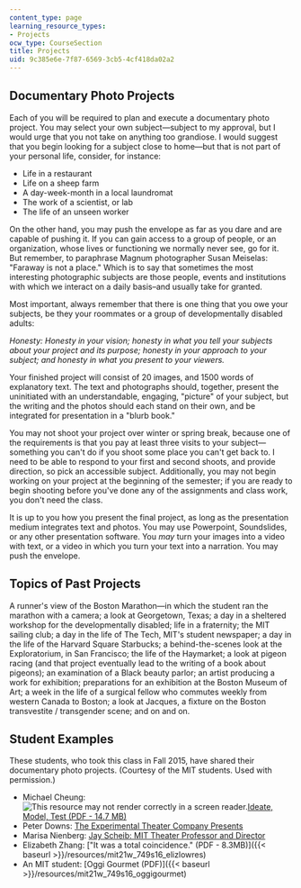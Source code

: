 ```yaml
---
content_type: page
learning_resource_types:
- Projects
ocw_type: CourseSection
title: Projects
uid: 9c385e6e-7f87-6569-3cb5-4cf418da02a2
---
```


Documentary Photo Projects
--------------------------

Each of you will be required to plan and execute a documentary photo project. You may select your own subject—subject to my approval, but I would urge that you not take on anything too grandiose. I would suggest that you begin looking for a subject close to home—but that is not part of your personal life, consider, for instance:

*   Life in a restaurant
*   Life on a sheep farm
*   A day-week-month in a local laundromat
*   The work of a scientist, or lab
*   The life of an unseen worker

On the other hand, you may push the envelope as far as you dare and are capable of pushing it. If you can gain access to a group of people, or an organization, whose lives or functioning we normally never see, go for it. But remember, to paraphrase Magnum photographer Susan Meiselas: "Faraway is not a place." Which is to say that sometimes the most interesting photographic subjects are those people, events and institutions with which we interact on a daily basis–and usually take for granted.

Most important, always remember that there is one thing that you owe your subjects, be they your roommates or a group of developmentally disabled adults:

_Honesty: Honesty in your vision; honesty in what you tell your subjects about your project and its purpose; honesty in your approach to your subject; and honesty in what you present to your viewers._

Your finished project will consist of 20 images, and 1500 words of explanatory text. The text and photographs should, together, present the uninitiated with an understandable, engaging, "picture" of your subject, but the writing and the photos should each stand on their own, and be integrated for presentation in a "blurb book."

You may not shoot your project over winter or spring break, because one of the requirements is that you pay at least three visits to your subject—something you can't do if you shoot some place you can't get back to. I need to be able to respond to your first and second shoots, and provide direction, so pick an accessible subject. Additionally, you may not begin working on your project at the beginning of the semester; if you are ready to begin shooting before you've done any of the assignments and class work, you don't need the class.

It is up to you how you present the final project, as long as the presentation medium integrates text and photos. You may use Powerpoint, Soundslides, or any other presentation software. You _may_ turn your images into a video with text, or a video in which you turn your text into a narration. You may push the envelope.

Topics of Past Projects
-----------------------

A runner's view of the Boston Marathon—in which the student ran the marathon with a camera; a look at Georgetown, Texas; a day in a sheltered workshop for the developmentally disabled; life in a fraternity; the MIT sailing club; a day in the life of The Tech, MIT's student newspaper; a day in the life of the Harvard Square Starbucks; a behind-the-scenes look at the Exploratorium, in San Francisco; the life of the Haymarket; a look at pigeon racing (and that project eventually lead to the writing of a book about pigeons); an examination of a Black beauty parlor; an artist producing a work for exhibition; preparations for an exhibition at the Boston Museum of Art; a week in the life of a surgical fellow who commutes weekly from western Canada to Boston; a look at Jacques, a fixture on the Boston transvestite / transgender scene; and on and on.

Student Examples
----------------

These students, who took this class in Fall 2015, have shared their documentary photo projects. (Courtesy of the MIT students. Used with permission.)

*   Michael Cheung: ![This resource may not render correctly in a screen reader.](/images/inacessible.gif)[Ideate, Model, Test (PDF - 14.7 MB)](/ans7870/21w/21w.749/s16/MIT21W_749S16_Michael.pdf)
*   Peter Downs: [The Experimental Theater Company Presents](/ans7870/21w/21w.749/s16/projects/etc/)
*   Marisa Nienberg: [Jay Scheib: MIT Theater Professor and Director](https://youtu.be/oB2Oov_UD_w)
*   Elizabeth Zhang: ["It was a total coincidence." (PDF - 8.3MB)]({{< baseurl >}}/resources/mit21w_749s16_elizlowres)
*   An MIT student: [Oggi Gourmet (PDF)]({{< baseurl >}}/resources/mit21w_749s16_oggigourmet)
